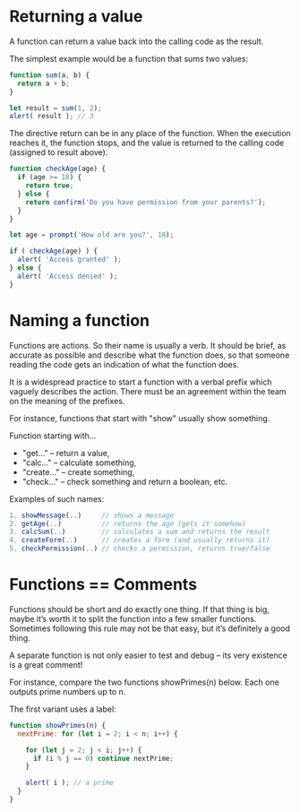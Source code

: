 # Returning a value

<p>A function can return a value back into the calling code as the result.

The simplest example would be a function that sums two values: </p>

```js
function sum(a, b) {
  return a + b;
}

let result = sum(1, 2);
alert( result ); // 3

```

<p>
The directive return can be in any place of the function. When the execution reaches it, the function stops, and the value is returned to the calling code (assigned to result above).
</p>


``` js
function checkAge(age) {
  if (age >= 18) {
    return true;
  } else {
    return confirm('Do you have permission from your parents?');
  }
}

let age = prompt('How old are you?', 18);

if ( checkAge(age) ) {
  alert( 'Access granted' );
} else {
  alert( 'Access denied' );
}
```

# Naming a function
<p>
Functions are actions. So their name is usually a verb. It should be brief, as accurate as possible and describe what the function does, so that someone reading the code gets an indication of what the function does.

It is a widespread practice to start a function with a verbal prefix which vaguely describes the action. There must be an agreement within the team on the meaning of the prefixes.

For instance, functions that start with "show" usually show something.

Function starting with…
</p>

- "get…" – return a value,
- "calc…" – calculate something,
- "create…" – create something,
- "check…" – check something and return a boolean, etc.

<p>Examples of such names:</p>

``` js
1. showMessage(..)     // shows a message
2. getAge(..)          // returns the age (gets it somehow)
3. calcSum(..)         // calculates a sum and returns the result
4. createForm(..)      // creates a form (and usually returns it)
5. checkPermission(..) // checks a permission, returns true/false

```


# Functions == Comments

<p>
Functions should be short and do exactly one thing. If that thing is big, maybe it’s worth it to split the function into a few smaller functions. Sometimes following this rule may not be that easy, but it’s definitely a good thing.

A separate function is not only easier to test and debug – its very existence is a great comment!

For instance, compare the two functions showPrimes(n) below. Each one outputs prime numbers up to n.

The first variant uses a label:

</p>

``` js
function showPrimes(n) {
  nextPrime: for (let i = 2; i < n; i++) {

    for (let j = 2; j < i; j++) {
      if (i % j == 0) continue nextPrime;
    }

    alert( i ); // a prime
  }
}

```